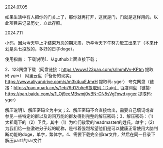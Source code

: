 2024.07.05

如果生活中有人把你的门关上了，那你就再打开，这就是门，门就是这样用的。以此项目来记录历史，立此存照。

2024.7.11

小鸽，因为今天早上才结束万恶的期末周，所幸今天下午努力赶工出来了（本来计划是头七投放的，多好的日子doge）。

使用指南：
下载说明1、从guthub上面直接下载；

2、123网盘下载（网盘链接：https://www.123pan.com/s/ImmlVv-KPtm 提取码:yger）
阿里云盘（「备份的现实」https://www.aliyundrive.com/s/m3k4uuEJmrH 提取码: yger）
夸克网盘（链接：https://pan.quark.cn/s/1eb79d17b5e9提取码：Duig）
百度网盘（链接: https://pan.baidu.com/s/1LOj9eeMBwmj0vBN-CN5sVg?pwd=yger 提取码: yger）


解压说明1、解压密码全为中文；2、解压密码不会直接给出，需要自己填词或者参见一些特定的群以及询问万能的群友得到完整的解压密码；3、解压密码：（1）太祖麾下的（2）卫兵，其中（1）为咱们敬爱的headmaster的姓氏，单字；（2）为我们给一些激进分子起的昵称，是带着强烈希望他们是可以健康正常使用大脑判断功能的doge，单字，繁体字。4、需要下载完全部rar文件，然后在同一目录下解压part1的rar文件
